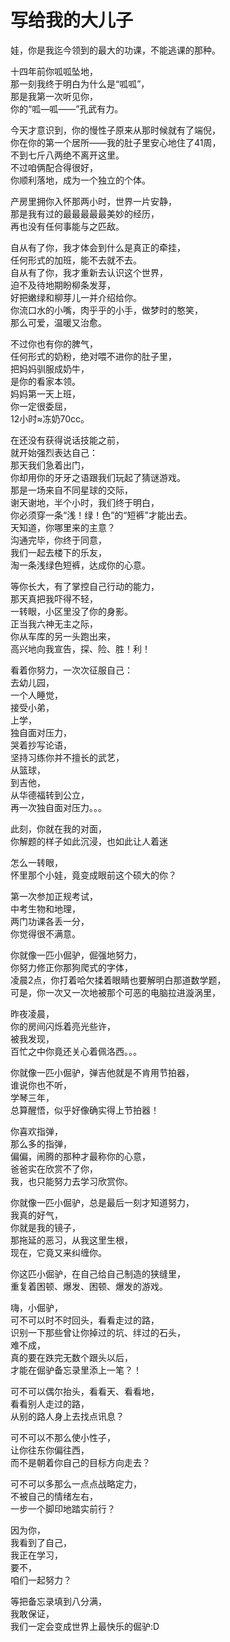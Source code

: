 # 写给我的大儿子

娃，你是我迄今领到的最大的功课，不能逃课的那种。

十四年前你呱呱坠地，  
那一刻我终于明白为什么是“呱呱”，  
那是我第一次听见你，  
你的“呱—呱——”孔武有力。   

今天才意识到，你的慢性子原来从那时候就有了端倪，  
你在你的第一个居所——我的肚子里安心地住了41周，  
不到七斤八两绝不离开这里。  
不过咱俩配合得很好，  
你顺利落地，成为一个独立的个体。  

产房里拥你入怀那两小时，世界一片安静，  
那是我有过的最最最最最美妙的经历，  
再也没有任何事能与之匹敌。  

自从有了你，我才体会到什么是真正的牵挂，  
任何形式的加班，能不去就不去。  
自从有了你，我才重新去认识这个世界，  
迫不及待地期盼柳条发芽，  
好把嫩绿和柳芽儿一并介绍给你。  
你流口水的小嘴，肉乎乎的小手，做梦时的憨笑，  
那么可爱，温暖又治愈。  

不过你也有你的脾气，  
任何形式的奶粉，绝对喂不进你的肚子里，  
把妈妈驯服成奶牛，  
是你的看家本领。  
妈妈第一天上班，  
你一定很委屈，  
12小时≈冻奶70cc。  

在还没有获得说话技能之前，  
就开始强烈表达自己：  
那天我们急着出门，  
你却用你的牙牙之语跟我们玩起了猜谜游戏。  
那是一场来自不同星球的交际，  
谢天谢地，半个小时，我们终于明白，  
你必须穿一条“浅！绿！色”的“短裤”才能出去。  
天知道，你哪里来的主意？  
沟通完毕，你终于同意，  
我们一起去楼下的乐友，  
淘一条浅绿色短裤，达成你的心意。  

等你长大，有了掌控自己行动的能力，  
那天真把我吓得不轻，  
一转眼，小区里没了你的身影。  
正当我六神无主之际，  
你从车库的另一头跑出来，  
高兴地向我宣告，探、险、胜！利！  

看着你努力，一次次征服自己：  
去幼儿园，  
一个人睡觉，  
接受小弟，  
上学，  
独自面对压力，  
哭着抄写论语，  
坚持习练你并不擅长的武艺，  
从篮球，  
到吉他，  
从华德福转到公立，  
再一次独自面对压力。。。  

此刻，你就在我的对面，  
你解题的样子如此沉浸，也如此让人着迷  

怎么一转眼，  
怀里那个小娃，竟变成眼前这个硕大的你？  

第一次参加正规考试，  
中考生物和地理，  
两门功课各丢一分，  
你觉得很不满意。  

你就像一匹小倔驴，倔强地努力，  
你努力修正你那狗爬式的字体，  
凌晨2点，你打着哈欠揉着眼睛也要解明白那道数学题，  
可是，你一次又一次地被那个可恶的电脑拉进漩涡里，  

昨夜凌晨，  
你的房间闪烁着亮光些许，  
被我发现，  
百忙之中你竟还关心着佩洛西。。。  

你就像一匹小倔驴，弹吉他就是不肯用节拍器，  
谁说你也不听，  
学琴三年，  
总算醒悟，似乎好像确实得上节拍器！  

你喜欢指弹，  
那么多的指弹，  
偏偏，闹腾的那种才最称你的心意，  
爸爸实在欣赏不了你，  
我，也只能努力去学习欣赏你。  

你就像一匹小倔驴，总是最后一刻才知道努力，  
我真的好气，  
你就是我的镜子，  
那拖延的恶习，从我这里生根，  
现在，它竟又来纠缠你。  

你这匹小倔驴，在自己给自己制造的狭缝里，  
重复着困顿、爆发、困顿、爆发的游戏。  

嗨，小倔驴，  
可不可以时不时回头，看看走过的路，  
识别一下那些曾让你掉过的坑、绊过的石头，  
难不成，  
真的要在跌完无数个跟头以后，  
才能在倔驴备忘录里添上一笔？！  

可不可以偶尔抬头，看看天、看看地，  
看看别人走过的路，  
从别的路人身上去找点讯息？  

可不可以不那么使小性子，  
让你往东你偏往西，  
而不是朝着你自己的目标方向走去？  

可不可以多那么一点点战略定力，  
不被自己的情绪左右，  
一步一个脚印地踏实前行？  

因为你，   
我看到了自己，  
我正在学习，  
要不，  
咱们一起努力？  

等把备忘录填到八分满，  
我敢保证，  
我们一定会变成世界上最快乐的倔驴:D  
